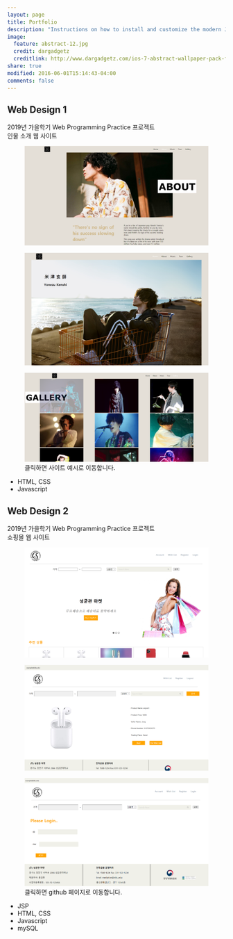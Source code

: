 ```yaml
---
layout: page
title: Portfolio
description: "Instructions on how to install and customize the modern Jekyll theme HPSTR."
image:
  feature: abstract-12.jpg
  credit: dargadgetz
  creditlink: http://www.dargadgetz.com/ios-7-abstract-wallpaper-pack-for-iphone-5-and-ipod-touch-retina/
share: true
modified: 2016-06-01T15:14:43-04:00
comments: false
---
```


## Web Design 1

2019년 가을학기 Web Programming Practice 프로젝트  
인물 소개 웹 사이트

<figure>
    <a href="{{ site.url }}/portfolio_1/"><img src="/portfolio_1/Portfolio_1_thumb.PNG" alt=""></a>
</figure>

<figure>
    <a href="{{ site.url }}/portfolio_1/"><img src="/portfolio_1/Portfolio_1_thumb2.PNG" alt=""></a>
</figure>

<figure>
    <a href="{{ site.url }}/portfolio_1/"><img src="/portfolio_1/Portfolio_1_thumb3.PNG" alt=""></a>
    <figcaption>클릭하면 사이트 예시로 이동합니다.</figcaption>
</figure>

* HTML, CSS
* Javascript

## Web Design 2

2019년 가을학기 Web Programming Practice 프로젝트  
쇼핑몰 웹 사이트

<figure>
    <a href="https://github.com/Doubb/Web_Programming2"><img src="/portfolio_2/home_pic.png" alt=""></a>
</figure>

<figure>
    <a href="https://github.com/Doubb/Web_Programming2"><img src="/portfolio_2/product_pic.png" alt=""></a>
</figure>

<figure>
    <a href="https://github.com/Doubb/Web_Programming2"><img src="/portfolio_2/login_pic.png" alt=""></a>
    <figcaption>클릭하면 github 페이지로 이동합니다.</figcaption>
</figure>

* JSP
* HTML, CSS
* Javascript
* mySQL